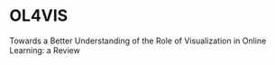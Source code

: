 # OL4VIS
Towards a Better Understanding of the Role of Visualization in Online Learning: a Review



